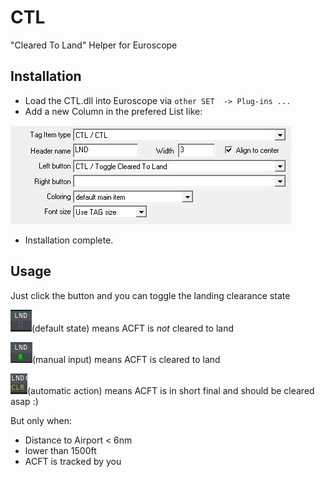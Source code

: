# CTL
"Cleared To Land" Helper for Euroscope

## Installation

- Load the CTL.dll into Euroscope via `other SET  -> Plug-ins ...`
- Add a new Column in the prefered List like:

![Screenshot](docs/column.JPG)

- Installation complete.

## Usage

Just click the button and you can toggle the landing clearance state

![Screenshot](docs/notCleared.JPG)(default state) means ACFT is _not_ cleared to land

![Screenshot](docs/cleared.JPG)(manual input) means ACFT is cleared to land

![Screenshot](docs/alert.JPG)(automatic action) means ACFT is in short final and should be cleared asap :)

But only when:
  - Distance to Airport < 6nm
  - lower than 1500ft
  - ACFT is tracked by you



